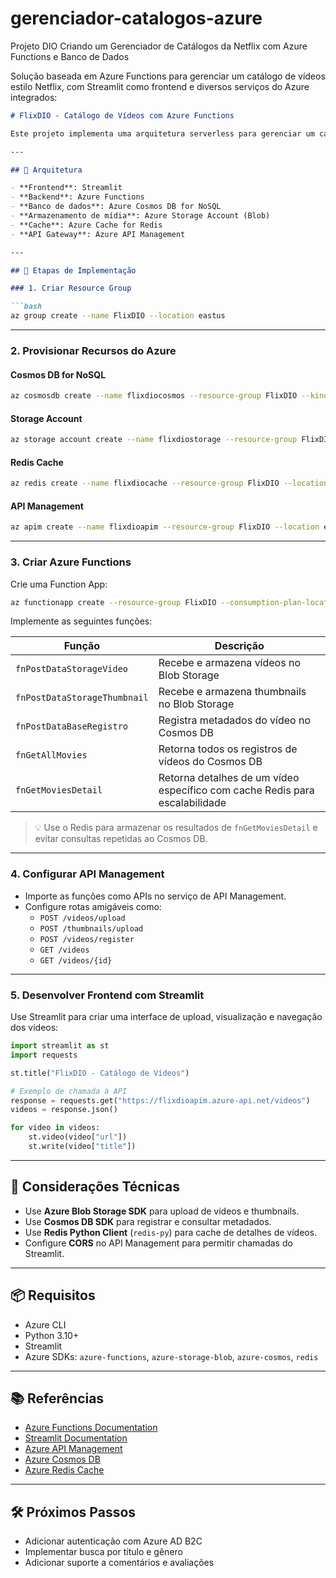 # gerenciador-catalogos-azure
Projeto DIO Criando um Gerenciador de Catálogos da Netflix com Azure Functions e Banco de Dados

Solução baseada em Azure Functions para gerenciar um catálogo de vídeos estilo Netflix, com Streamlit como frontend e diversos serviços do Azure integrados:

```markdown
# FlixDIO - Catálogo de Vídeos com Azure Functions

Este projeto implementa uma arquitetura serverless para gerenciar um catálogo de vídeos estilo Netflix, utilizando Azure Functions, Cosmos DB, Storage Account, Redis Cache, API Management e Streamlit como frontend.

---

## 🧱 Arquitetura

- **Frontend**: Streamlit
- **Backend**: Azure Functions
- **Banco de dados**: Azure Cosmos DB for NoSQL
- **Armazenamento de mídia**: Azure Storage Account (Blob)
- **Cache**: Azure Cache for Redis
- **API Gateway**: Azure API Management

---

## 🚀 Etapas de Implementação

### 1. Criar Resource Group

```bash
az group create --name FlixDIO --location eastus
```

---

### 2. Provisionar Recursos do Azure

#### Cosmos DB for NoSQL

```bash
az cosmosdb create --name flixdiocosmos --resource-group FlixDIO --kind MongoDB
```

#### Storage Account

```bash
az storage account create --name flixdiostorage --resource-group FlixDIO --location eastus --sku Standard_LRS
```

#### Redis Cache

```bash
az redis create --name flixdiocache --resource-group FlixDIO --location eastus --sku Basic --vm-size C1
```

#### API Management

```bash
az apim create --name flixdioapim --resource-group FlixDIO --location eastus --publisher-email admin@flixdio.com --publisher-name FlixDIO
```

---

### 3. Criar Azure Functions

Crie uma Function App:

```bash
az functionapp create --resource-group FlixDIO --consumption-plan-location eastus --runtime python --functions-version 4 --name flixdiofunctions --storage-account flixdiostorage
```

Implemente as seguintes funções:

| Função                     | Descrição                                                                 |
|---------------------------|---------------------------------------------------------------------------|
| `fnPostDataStorageVideo`  | Recebe e armazena vídeos no Blob Storage                                  |
| `fnPostDataStorageThumbnail` | Recebe e armazena thumbnails no Blob Storage                          |
| `fnPostDataBaseRegistro`  | Registra metadados do vídeo no Cosmos DB                                  |
| `fnGetAllMovies`          | Retorna todos os registros de vídeos do Cosmos DB                         |
| `fnGetMoviesDetail`       | Retorna detalhes de um vídeo específico com cache Redis para escalabilidade |

> 💡 Use o Redis para armazenar os resultados de `fnGetMoviesDetail` e evitar consultas repetidas ao Cosmos DB.

---

### 4. Configurar API Management

- Importe as funções como APIs no serviço de API Management.
- Configure rotas amigáveis como:
  - `POST /videos/upload`
  - `POST /thumbnails/upload`
  - `POST /videos/register`
  - `GET /videos`
  - `GET /videos/{id}`

---

### 5. Desenvolver Frontend com Streamlit

Use Streamlit para criar uma interface de upload, visualização e navegação dos vídeos:

```python
import streamlit as st
import requests

st.title("FlixDIO - Catálogo de Vídeos")

# Exemplo de chamada à API
response = requests.get("https://flixdioapim.azure-api.net/videos")
videos = response.json()

for video in videos:
    st.video(video["url"])
    st.write(video["title"])
```

---

## 🧠 Considerações Técnicas

- Use **Azure Blob Storage SDK** para upload de vídeos e thumbnails.
- Use **Cosmos DB SDK** para registrar e consultar metadados.
- Use **Redis Python Client** (`redis-py`) para cache de detalhes de vídeos.
- Configure **CORS** no API Management para permitir chamadas do Streamlit.

---

## 📦 Requisitos

- Azure CLI
- Python 3.10+
- Streamlit
- Azure SDKs: `azure-functions`, `azure-storage-blob`, `azure-cosmos`, `redis`

---

## 📚 Referências

- [Azure Functions Documentation](https://learn.microsoft.com/en-us/azure/azure-functions/)
- [Streamlit Documentation](https://docs.streamlit.io/)
- [Azure API Management](https://learn.microsoft.com/en-us/azure/api-management/)
- [Azure Cosmos DB](https://learn.microsoft.com/en-us/azure/cosmos-db/)
- [Azure Redis Cache](https://learn.microsoft.com/en-us/azure/azure-cache-for-redis/)

---

## 🛠️ Próximos Passos

- Adicionar autenticação com Azure AD B2C
- Implementar busca por título e gênero
- Adicionar suporte a comentários e avaliações

```
